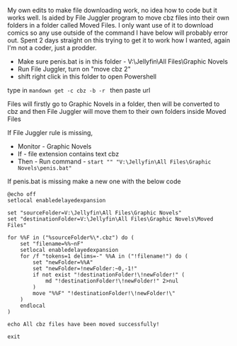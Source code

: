My own edits to make file downloading work, no idea how to code but it works well. Is aided by File Juggler program to move cbz files into their own folders in a folder called Moved Files. I only want use of it to download comics so any use outside of the command I have below will probably error out. Spent 2 days straight on this trying to get it to work how I wanted, again I'm not a coder, just a prodder.



- Make sure penis.bat is in this folder - V:\Jellyfin\All Files\Graphic Novels
- Run File Juggler, turn on "move cbz 2"
- shift right click in this folder to open Powershell

type in
```mandown get -c cbz -b -r ```
then paste url

Files will firstly go to Graphic Novels in a folder, then will be converted to cbz and then File Juggler will move them to their own folders inside Moved Files




If File Juggler rule is missing,

- Monitor - Graphic Novels
- If - file extension contains text cbz
- Then - Run command - ```start "" "V:\Jellyfin\All Files\Graphic Novels\penis.bat"```



If penis.bat is missing make a new one with the below code
```
@echo off
setlocal enabledelayedexpansion

set "sourceFolder=V:\Jellyfin\All Files\Graphic Novels"
set "destinationFolder=V:\Jellyfin\All Files\Graphic Novels\Moved Files"

for %%F in ("%sourceFolder%\*.cbz") do (
    set "filename=%%~nF"
    setlocal enabledelayedexpansion
    for /f "tokens=1 delims=-" %%A in ("!filename!") do (
        set "newFolder=%%A"
        set "newFolder=!newFolder:~0,-1!"
        if not exist "!destinationFolder!\!newFolder!" (
            md "!destinationFolder!\!newFolder!" 2>nul
        )
        move "%%F" "!destinationFolder!\!newFolder!\"
    )
    endlocal
)

echo All cbz files have been moved successfully!

exit
```
